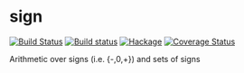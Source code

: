 sign
====

[![Build Status](https://secure.travis-ci.org/msakai/sign.png?branch=master)](http://travis-ci.org/msakai/sign) [![Build status](https://ci.appveyor.com/api/projects/status/txxfj27tg5ee6ma2/branch/master?svg=true)](https://ci.appveyor.com/project/msakai/sign/branch/master) [![Hackage](https://img.shields.io/hackage/v/sign.svg)](https://hackage.haskell.org/package/sign) [![Coverage Status](https://coveralls.io/repos/msakai/sign/badge.svg)](https://coveralls.io/r/msakai/sign)

Arithmetic over signs (i.e. {-,0,+}) and sets of signs
